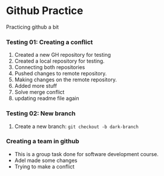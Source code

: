 # Github Practice

Practicing github a bit

### Testing 01: Creating a conflict

1. Created a new GH repository for testing
2. Created a local repository for testing.
3. Connecting both repositories
4. Pushed changes to remote repository.
5. Making changes on the remote repository.
6. Added more stuff
7. Solve merge conflict
8. updating readme file again

### Testing 02: New branch

1. Create a new branch: `git checkout -b dark-branch`

### Creating a team in github

- This is a group task done for software development course.
- Adel made some changes
- Trying to make a conflict
